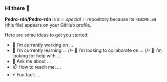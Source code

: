 ### Hi there 👋


**Pedro-rdn/Pedro-rdn** is a ✨ _special_ ✨ repository because its `README.md` (this file) appears on your GitHub profile.

Here are some ideas to get you started:

- 🔭 I’m currently working on ...
- 🌱 I’m currently learning ...
//- 👯 I’m looking to collaborate on ...
//- 🤔 I’m looking for help with ...
- 💬 Ask me about ...
- 📫 How to reach me: ...
- ⚡ Fun fact: ...

